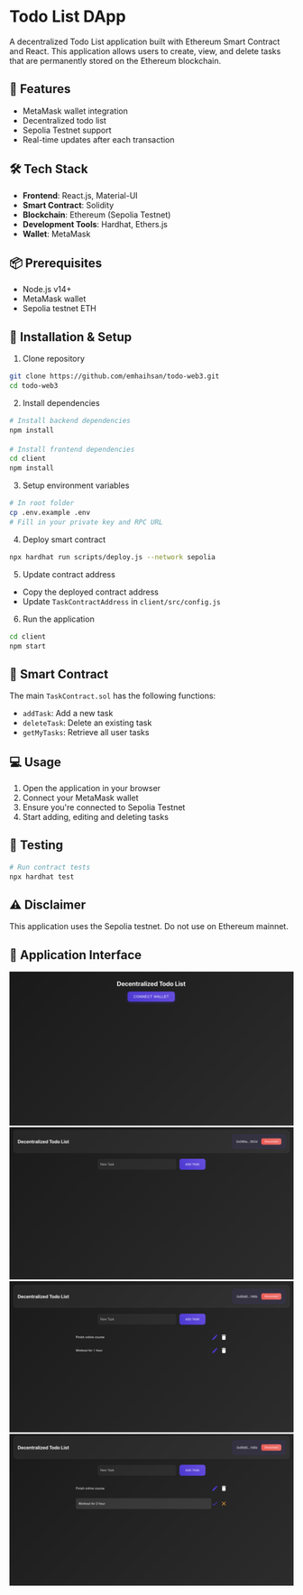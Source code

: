 # Todo List DApp

A decentralized Todo List application built with Ethereum Smart Contract and React. This application allows users to create, view, and delete tasks that are permanently stored on the Ethereum blockchain.

## 🌟 Features

- MetaMask wallet integration
- Decentralized todo list
- Sepolia Testnet support
- Real-time updates after each transaction

## 🛠 Tech Stack

- **Frontend**: React.js, Material-UI
- **Smart Contract**: Solidity
- **Blockchain**: Ethereum (Sepolia Testnet)
- **Development Tools**: Hardhat, Ethers.js
- **Wallet**: MetaMask

## 📦 Prerequisites

- Node.js v14+
- MetaMask wallet
- Sepolia testnet ETH

## 🚀 Installation & Setup

1. Clone repository

```bash
git clone https://github.com/emhaihsan/todo-web3.git
cd todo-web3
```

2. Install dependencies

```bash
# Install backend dependencies
npm install

# Install frontend dependencies
cd client
npm install
```

3. Setup environment variables

```bash
# In root folder
cp .env.example .env
# Fill in your private key and RPC URL
```

4. Deploy smart contract

```bash
npx hardhat run scripts/deploy.js --network sepolia
```

5. Update contract address

- Copy the deployed contract address
- Update `TaskContractAddress` in `client/src/config.js`

6. Run the application

```bash
cd client
npm start
```

## 🔧 Smart Contract

The main `TaskContract.sol` has the following functions:

- `addTask`: Add a new task
- `deleteTask`: Delete an existing task
- `getMyTasks`: Retrieve all user tasks

## 💻 Usage

1. Open the application in your browser
2. Connect your MetaMask wallet
3. Ensure you're connected to Sepolia Testnet
4. Start adding, editing and deleting tasks

## 🧪 Testing

```bash
# Run contract tests
npx hardhat test
```

## ⚠️ Disclaimer

This application uses the Sepolia testnet. Do not use on Ethereum mainnet.

## 🌄 Application Interface

![images1](./images/1.png)
![images2](./images/2.png)
![images3](./images/3.png)
![images4](./images/4.png)
